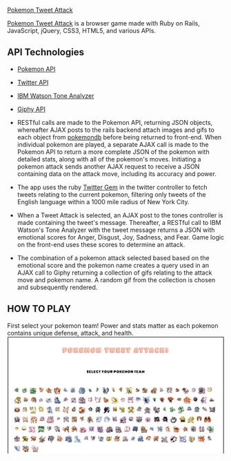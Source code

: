 [Pokemon Tweet Attack](./screenshots/title.png/)

[Pokemon Tweet Attack](http://pokemon-tweet-attack.herokuapp.com/) is a browser game made with Ruby on Rails, JavaScript, jQuery, CSS3, HTML5, and various APIs.

## API Technologies

  - [Pokemon API](https://pokeapi.co/)
  - [Twitter API](https://dev.twitter.com/rest/public)
  - [IBM Watson Tone Analyzer](https://www.ibm.com/watson/developercloud/tone-analyzer.html)
  - [Giphy API](https://api.giphy.com/)

 - RESTful calls are made to the Pokemon API, returning JSON objects, whereafter AJAX posts to the rails backend attach images and gifs to each object from [pokemondb](https://pokemondb.net/) before being returned to front-end. When individual pokemon are played, a separate AJAX call is made to the Pokemon API to return a more complete JSON of the pokemon with detailed stats, along with all of the pokemon's moves. Initiating a pokemon attack sends another AJAX request to receive a JSON containing data on the attack move, including its accuracy and power.

 - The app uses the ruby [Twitter Gem](https://github.com/sferik/twitter) in the twitter controller to fetch tweets relating to the current pokemon, filtering only tweets of the English language within a 1000 mile radius of New York City.

 - When a Tweet Attack is selected, an AJAX post to the tones controller is made containing the tweet's message. Thereafter, a RESTful call to IBM Watson's Tone Analyzer with the tweet message returns a JSON with emotional scores for Anger, Disgust, Joy, Sadness, and Fear. Game logic on the front-end uses these scores to determine an attack.

 - The combination of a pokemon attack selected based based on the emotional score and the pokemon name creates a query used in an AJAX call to Giphy returning a collection of gifs relating to the attack move and pokemon name. A random gif from the collection is chosen and subsequently rendered.

## HOW TO PLAY

First select your pokemon team! Power and stats matter as each pokemon contains unique defense, attack, and health.
![API](./screenshots/homescreen.gif/)
